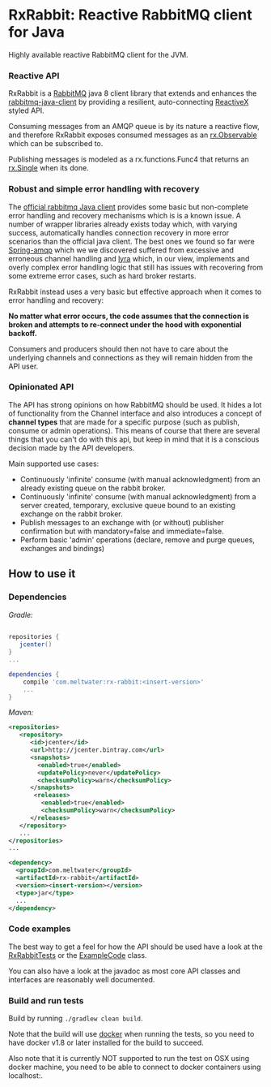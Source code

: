 # RxRabbit: Reactive RabbitMQ client for Java
Highly available reactive RabbitMQ client for the JVM.

### Reactive API
RxRabbit is a [RabbitMQ](https://www.rabbitmq.com/) java 8 client library that extends and enhances the [rabbitmq-java-client](https://www.rabbitmq.com/java-client.html) by providing a resilient, auto-connecting [ReactiveX](http://reactivex.io/) styled API.

Consuming messages from an AMQP queue is by its nature a reactive flow, and therefore RxRabbit exposes consumed messages as an [rx.Observable](http://reactivex.io/documentation/observable.html) which can be subscribed to.

Publishing messages is modeled as a rx.functions.Func4 that returns an [rx.Single](http://reactivex.io/documentation/single.html) when its done.

### Robust and simple error handling with recovery
The [official rabbitmq Java client](https://github.com/rabbitmq/rabbitmq-java-client) provides some basic but non-complete error handling and recovery mechanisms which is is a known issue. A number of wrapper libraries already exists today which, with varying success, automatically handles connection recovery in more error scenarios than the official java client.
The best ones we found so far were [Spring-amqp](http://projects.spring.io/spring-amqp/) which we we discovered suffered from excessive and erroneous channel handling and
[lyra](https://github.com/jhalterman/lyra) which, in our view, implements and overly complex error handling logic that still has issues with recovering from some extreme error cases, such as hard broker restarts.

RxRabbit instead uses a very basic but effective approach when it comes to error handling and recovery:

**No matter what error occurs, the code assumes that the connection is broken and attempts to re-connect under the hood with exponential backoff.**

Consumers and producers should then not have to care about the underlying channels and connections as they will remain hidden from the API user.

### Opinionated API
The API has strong opinions on how RabbitMQ should be used. It hides a lot of functionality from the Channel interface and also introduces a concept of **channel types** that are made for a specific purpose (such as publish, consume or admin operations). This means of course that there are several things that you can't do with this api, but keep in mind that it is a conscious decision made by the API developers.

Main supported use cases:

- Continuously 'infinite' consume (with manual acknowledgment) from an already existing queue on the rabbit broker.
- Continuously 'infinite' consume (with manual acknowledgment) from a server created, temporary, exclusive queue bound to an existing exchange on the rabbit broker.
- Publish messages to an exchange with (or without) publisher confirmation but with mandatory=false and immediate=false.
- Perform basic 'admin' operations (declare, remove and purge queues, exchanges and bindings)


## How to use it

### Dependencies

*Gradle:*

```groovy
    
repositories {
   jcenter()
}
...

dependencies {
    compile 'com.meltwater:rx-rabbit:<insert-version>'
    ...
}
```
       
*Maven:*

```xml  
<repositories>
   <repository>
      <id>jcenter</id>
      <url>http://jcenter.bintray.com</url>
      <snapshots>
        <enabled>true</enabled>
        <updatePolicy>never</updatePolicy>
        <checksumPolicy>warn</checksumPolicy>
      </snapshots>
       <releases>
         <enabled>true</enabled>
         <checksumPolicy>warn</checksumPolicy>
      </releases>
   </repository>
   ...
</repositories>
...

<dependency>
  <groupId>com.meltwater</groupId>
  <artifactId>rx-rabbit</artifactId>
  <version><insert-version></version>
  <type>jar</type>
  ...
</dependency>
```

### Code examples

The best way to get a feel for how the API should be used have a look at the [RxRabbitTests](rx-rabbit/src/test/groovy/com/meltwater/rxrabbit/RxRabbitTests.java) or the [ExampleCode](rx-rabbit/src/test/groovy/com/meltwater/rxrabbit/example/ExampleCode.java) class.

You can also have a look at the javadoc as most core API classes and interfaces are reasonably well documented.

### Build and run tests

Build by running `./gradlew clean build`.

Note that the build will use [docker](https://www.docker.com/) when running the tests, so you need to have docker v1.8 or later installed for the build to succeed.

Also note that it is currently NOT supported to run the test on OSX using docker machine, you need to be able to connect to docker containers using localhost:<port>. 


